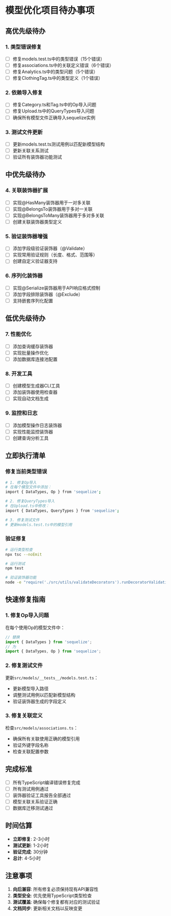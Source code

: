 # 模型优化项目待办事项

## 高优先级待办

### 1. 类型错误修复
- [ ] 修复models.test.ts中的类型错误（15个错误）
- [ ] 修复associations.ts中的关联定义错误（6个错误）
- [ ] 修复Analytics.ts中的类型问题（5个错误）
- [ ] 修复ClothingTag.ts中的类型定义（1个错误）

### 2. 依赖导入修复
- [ ] 修复Category.ts和Tag.ts中的Op导入问题
- [ ] 修复Upload.ts中的QueryTypes导入问题
- [ ] 确保所有模型文件正确导入sequelize实例

### 3. 测试文件更新
- [ ] 更新models.test.ts测试用例以匹配新模型结构
- [ ] 更新关联关系测试
- [ ] 验证所有装饰器功能测试

## 中优先级待办

### 4. 关联装饰器扩展
- [ ] 实现@HasMany装饰器用于一对多关联
- [ ] 实现@BelongsTo装饰器用于多对一关联
- [ ] 实现@BelongsToMany装饰器用于多对多关联
- [ ] 创建关联装饰器类型定义

### 5. 验证装饰器增强
- [ ] 添加字段级验证装饰器（@Validate）
- [ ] 实现常用验证规则（长度、格式、范围等）
- [ ] 创建自定义验证器支持

### 6. 序列化装饰器
- [ ] 实现@Serialize装饰器用于API响应格式控制
- [ ] 添加字段排除装饰器（@Exclude）
- [ ] 支持嵌套序列化配置

## 低优先级待办

### 7. 性能优化
- [ ] 添加查询缓存装饰器
- [ ] 实现批量操作优化
- [ ] 添加数据库连接池配置

### 8. 开发工具
- [ ] 创建模型生成器CLI工具
- [ ] 添加装饰器使用检查器
- [ ] 实现自动文档生成

### 9. 监控和日志
- [ ] 添加模型操作日志装饰器
- [ ] 实现性能监控装饰器
- [ ] 创建查询分析工具

## 立即执行清单

### 修复当前类型错误
```bash
# 1. 修复Op导入
# 在每个模型文件中添加：
import { DataTypes, Op } from 'sequelize';

# 2. 修复QueryTypes导入
# 在Upload.ts中修改：
import { DataTypes, QueryTypes } from 'sequelize';

# 3. 修复测试文件
# 更新models.test.ts中的模型引用
```

### 验证修复
```bash
# 运行类型检查
npx tsc --noEmit

# 运行测试
npm test

# 验证装饰器功能
node -e "require('./src/utils/validateDecorators').runDecoratorValidation()"
```

## 快速修复指南

### 1. 修复Op导入问题
在每个使用Op的模型文件中：
```typescript
// 替换
import { DataTypes } from 'sequelize';
// 为
import { DataTypes, Op } from 'sequelize';
```

### 2. 修复测试文件
更新`src/models/__tests__/models.test.ts`：
- 更新模型导入路径
- 调整测试用例以匹配新模型结构
- 验证装饰器生成的字段定义

### 3. 修复关联定义
检查`src/models/associations.ts`：
- 确保所有关联使用正确的模型引用
- 验证外键字段名称
- 检查关联配置参数

## 完成标准

- [ ] 所有TypeScript编译错误修复完成
- [ ] 所有测试用例通过
- [ ] 装饰器验证工具报告全部通过
- [ ] 模型关联关系验证正确
- [ ] 数据库迁移测试通过

## 时间估算

- **立即修复**: 2-3小时
- **测试更新**: 1-2小时
- **验证完成**: 30分钟
- **总计**: 4-5小时

## 注意事项

1. **向后兼容**: 所有修复必须保持现有API兼容性
2. **类型安全**: 优先使用TypeScript类型检查
3. **测试覆盖**: 确保每个修复都有对应的测试验证
4. **文档同步**: 更新相关文档以反映变更